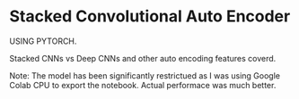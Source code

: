 # Stacked Convolutional Auto Encoder
USING PYTORCH.

Stacked CNNs vs Deep CNNs
and other auto encoding features coverd.

Note: The model has been significantly restrictued as I was using Google Colab CPU to export the notebook.
Actual performace was much better.
